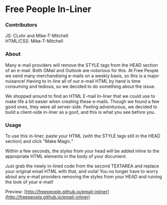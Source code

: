 # Free People In-Liner
### Contributors
JS: CLohr and Mike-T-Mitchell  
HTML/CSS: Mike-T-Mitchell 


           
### About
Many e-mail providers will remove the STYLE tags from the HEAD section of an e-mail. Both GMail and Outlook are notorious for this. At Free People we send many merchandising e-mails on a weekly basis, so this is a major nuisance! Having to in-line all of our e-mail HTML by hand is time consuming and tedious, so we decided to do something about the issue.

We shopped around to find an HTML E-mail In-liner that we could use to make life a bit easier when creating these e-mails. Though we found a few good ones, they were all server-side. Feeling adventurous, we decided to build a client-side in-liner as a goof, and this is what you see before you.

### Usage
To use this in-liner, paste your HTML (with the STYLE tags still in the HEAD section) and click "Make Magic." 

Within a few seconds, the styles from your head will be added inline to the appropriate HTML elements in the body of your document. 

Just grab the newly in-lined code from the second TEXTAREA and replace your original email HTML with that, and voila! You no longer have to worry about any e-mail providers removing the styles from your HEAD and ruining the look of your e-mail!

Preview: [http://freepeople.github.io/email-inliner](http://freepeople.github.io/email-inliner)
